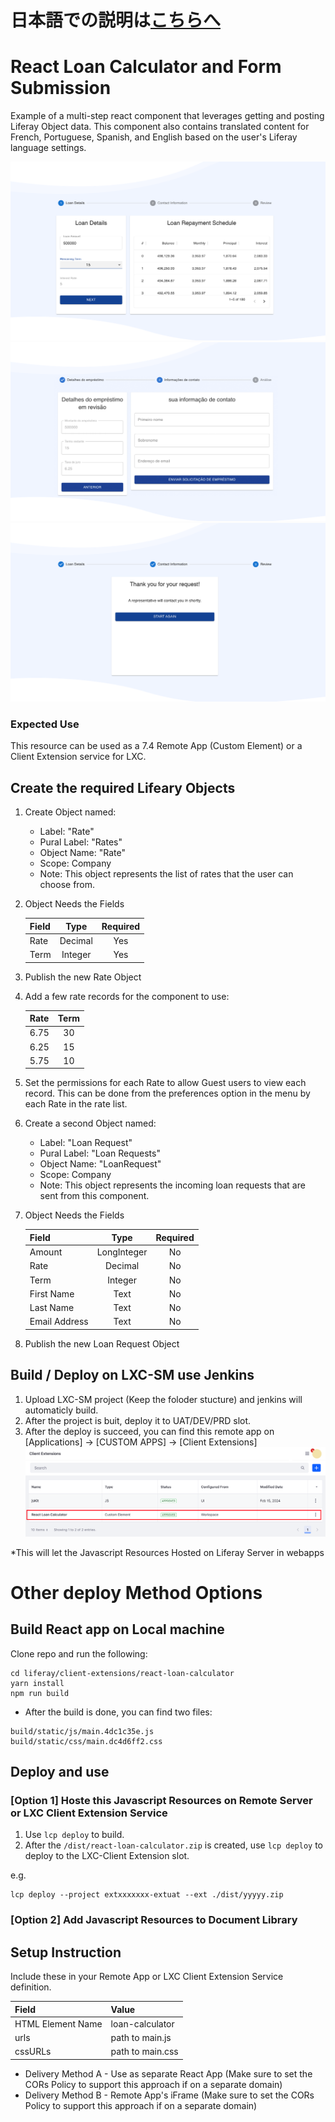 # 日本語での説明は[こちらへ](./react-loan-calculator/README_jp.md)

# React Loan Calculator and Form Submission
Example of a multi-step react component that leverages getting and posting Liferay Object data. This component also contains translated content for French, Portuguese, Spanish, and English based on the user's Liferay language settings.

![Component Outcomes 1](./react-loan-calculator/screenshots/img-1.png)
![Component Outcomes 2](./react-loan-calculator/screenshots/img-2.png)
![Component Outcomes 3](./react-loan-calculator/screenshots/img-3.png)

### Expected Use
This resource can be used as a 7.4 Remote App (Custom Element) or a Client Extension service for LXC.

## Create the required Lifeary Objects

1. Create Object named:

    * Label: "Rate"
    * Pural Label: "Rates"
    * Object Name: "Rate"
    * Scope: Company 
    * Note: This object represents the list of rates that the user can choose from.

2. Object Needs the Fields

    | Field  |  Type     | Required  |
    | :---   |   :----:  |  :----:   |
    | Rate   | Decimal   | Yes       |
    | Term   | Integer   | Yes       |

3. Publish the new Rate Object

4. Add a few rate records for the component to use:

    | Rate   | Term      |
    | :---   |   :----:  |
    | 6.75   | 30        |
    | 6.25   | 15        |
    | 5.75   | 10        |
    
5. Set the permissions for each Rate to allow Guest users to view each record. This can be done from the preferences option in the menu by each Rate in the rate list. 

6. Create a second Object named:

    * Label: "Loan Request"
    * Pural Label: "Loan Requests"
    * Object Name: "LoanRequest"
    * Scope: Company
    * Note: This object represents the incoming loan requests that are sent from this component.

7. Object Needs the Fields

    | Field          |  Type       | Required  |
    | :---           |   :----:    |  :----:   |
    | Amount         | LongInteger | No        |
    | Rate           | Decimal     | No        |
    | Term           | Integer     | No        |
    | First Name     | Text        | No        |
    | Last Name      | Text        | No        |
    | Email Address  | Text        | No        |

8. Publish the new Loan Request Object


## Build / Deploy on LXC-SM use Jenkins
1. Upload LXC-SM project (Keep the foloder stucture) and jenkins will automaticly build.
1. After the project is buit, deploy it to UAT/DEV/PRD slot.
1. After the deploy is succeed, you can find this remote app on [Applications] -> [CUSTOM APPS] -> [Client Extensions]
![Component Outcomes 4](./react-loan-calculator/screenshots/img-4.png)

*This will let the Javascript Resources Hosted on Liferay Server in webapps

# Other deploy Method Options

## Build React app on Local machine
Clone repo and run the following:

```
cd liferay/client-extensions/react-loan-calculator
yarn install
npm run build
```

* After the build is done, you can find two files:
```
build/static/js/main.4dc1c35e.js
build/static/css/main.dc4d6ff2.css
```

## Deploy and use

### [Option 1] Hoste this Javascript Resources on Remote Server or LXC Client Extension Service

1. Use `lcp deploy` to build.
2. After the `/dist/react-loan-calculator.zip` is created, use `lcp deploy` to deploy to the LXC-Client Extension slot.

e.g.
```
lcp deploy --project extxxxxxxx-extuat --ext ./dist/yyyyy.zip
```

### [Option 2] Add Javascript Resources to Document Library


## Setup Instruction

Include these in your Remote App or LXC Client Extension Service definition. 

| Field               | Value            |
| :---                | :----            |
| HTML Element Name   | loan-calculator  |
| urls                | path to main.js  |
| cssURLs             | path to main.css |
     
     
* Delivery Method A - Use as separate React App (Make sure to set the CORs Policy to support this approach if on a separate domain) 
* Delivery Method B - Remote App's iFrame (Make sure to set the CORs Policy to support this approach if on a separate domain)


